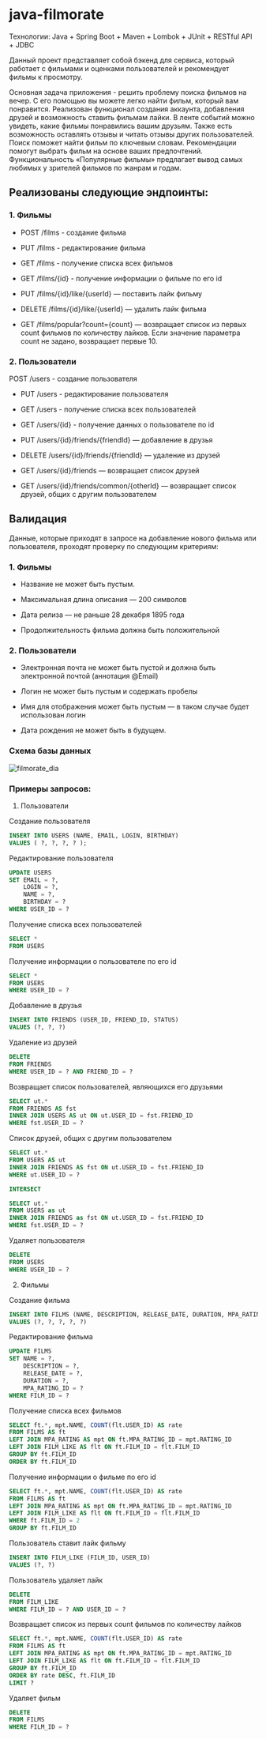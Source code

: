 # java-filmorate
Технологии: Java + Spring Boot + Maven + Lombok + JUnit + RESTful API + JDBC

Данный проект представляет собой бэкенд для сервиса, который работает с фильмами и оценками пользователей и рекомендует фильмы к просмотру.

Основная задача приложения - решить проблему поиска фильмов на вечер. С его помощью вы можете легко найти фильм, который вам понравится. Реализован функционал создания аккаунта, добавления друзей и возможность ставить фильмам лайки. В ленте событий можно увидеть, какие фильмы понравились вашим друзьям. Также есть возможность оставлять отзывы и читать отзывы других пользователей. Поиск поможет найти фильм по ключевым словам. Рекомендации помогут выбрать фильм на основе ваших предпочтений. Функциональность «Популярные фильмы» предлагает вывод самых любимых у зрителей фильмов по жанрам и годам.
## Реализованы следующие эндпоинты:
### 1. Фильмы 
- POST /films - создание фильма

- PUT /films - редактирование фильма

- GET /films - получение списка всех фильмов

- GET /films/{id} - получение информации о фильме по его id

- PUT /films/{id}/like/{userId} — поставить лайк фильму

- DELETE /films/{id}/like/{userId} — удалить лайк фильма

- GET /films/popular?count={count} — возвращает список из первых count фильмов по количеству лайков. Если значение параметра count не задано, возвращает первые 10.

### 2. Пользователи
   POST /users - создание пользователя

- PUT /users - редактирование пользователя

- GET /users - получение списка всех пользователей

- GET /users/{id} - получение данных о пользователе по id

- PUT /users/{id}/friends/{friendId} — добавление в друзья

- DELETE /users/{id}/friends/{friendId} — удаление из друзей

- GET /users/{id}/friends — возвращает список друзей

- GET /users/{id}/friends/common/{otherId} — возвращает список друзей, общих с другим пользователем

## Валидация
Данные, которые приходят в запросе на добавление нового фильма или пользователя, проходят проверку по следующим критериям:
### 1. Фильмы
- Название не может быть пустым.

- Максимальная длина описания — 200 символов

- Дата релиза — не раньше 28 декабря 1895 года

- Продолжительность фильма должна быть положительной

### 2. Пользователи
- Электронная почта не может быть пустой и должна быть электронной почтой (аннотация @Email)

- Логин не может быть пустым и содержать пробелы

- Имя для отображения может быть пустым — в таком случае будет использован логин

- Дата рождения не может быть в будущем.

### Схема базы данных

![filmorate_dia](https://github.com/Karnelina/java-filmorate/assets/103586369/c63f9114-44d2-4e1e-aabd-1650f5b7d2fd)

### Примеры запросов:




1. Пользователи


Создание пользователя

 ```sql
 INSERT INTO USERS (NAME, EMAIL, LOGIN, BIRTHDAY)
 VALUES ( ?, ?, ?, ? );
 ```

Редактирование пользователя

 ```sql
 UPDATE USERS
 SET EMAIL = ?,
     LOGIN = ?,
     NAME = ?,
     BIRTHDAY = ?
 WHERE USER_ID = ?
 ```

Получение списка всех пользователей

 ```sql
 SELECT *
 FROM USERS
 ```
Получение информации о пользователе по его id

 ```sql
 SELECT *
 FROM USERS
 WHERE USER_ID = ?
 ```

Добавление в друзья

 ```sql
 INSERT INTO FRIENDS (USER_ID, FRIEND_ID, STATUS)
 VALUES (?, ?, ?)
 ```

Удаление из друзей

 ```sql
 DELETE
 FROM FRIENDS
 WHERE USER_ID = ? AND FRIEND_ID = ?
 ```

Возвращает список пользователей, являющихся его друзьями
 ```sql
 SELECT ut.*
 FROM FRIENDS AS fst
 INNER JOIN USERS AS ut ON ut.USER_ID = fst.FRIEND_ID
 WHERE fst.USER_ID = ?
 ```

Список друзей, общих с другим пользователем

 ```sql
 SELECT ut.*
 FROM USERS AS ut
 INNER JOIN FRIENDS AS fst ON ut.USER_ID = fst.FRIEND_ID
 WHERE ut.USER_ID = ?

 INTERSECT

 SELECT ut.*
 FROM USERS as ut
 INNER JOIN FRIENDS as fst ON ut.USER_ID = fst.FRIEND_ID
 WHERE fst.USER_ID = ?
 ```

Удаляет пользователя
```sql
DELETE 
FROM USERS 
WHERE USER_ID = ?
```

2. Фильмы

Создание фильма

 ```sql
 INSERT INTO FILMS (NAME, DESCRIPTION, RELEASE_DATE, DURATION, MPA_RATING_ID)
 VALUES (?, ?, ?, ?, ?)
 ```

Редактирование фильма

 ```sql
 UPDATE FILMS
 SET NAME = ?,
     DESCRIPTION = ?,
     RELEASE_DATE = ?,
     DURATION = ?,
     MPA_RATING_ID = ?
 WHERE FILM_ID = ?
 ```

Получение списка всех фильмов

 ```sql
 SELECT ft.*, mpt.NAME, COUNT(flt.USER_ID) AS rate
 FROM FILMS AS ft
 LEFT JOIN MPA_RATING AS mpt ON ft.MPA_RATING_ID = mpt.RATING_ID
 LEFT JOIN FILM_LIKE AS flt ON ft.FILM_ID = flt.FILM_ID
 GROUP BY ft.FILM_ID
 ORDER BY ft.FILM_ID
 ```

Получение информации о фильме по его id

 ```sql
 SELECT ft.*, mpt.NAME, COUNT(flt.USER_ID) AS rate
 FROM FILMS AS ft
 LEFT JOIN MPA_RATING AS mpt ON ft.MPA_RATING_ID = mpt.RATING_ID
 LEFT JOIN FILM_LIKE AS flt ON ft.FILM_ID = flt.FILM_ID
 WHERE ft.FILM_ID = 2
 GROUP BY ft.FILM_ID
 ```

Пользователь ставит лайк фильму

  ```sql
 INSERT INTO FILM_LIKE (FILM_ID, USER_ID)
 VALUES (?, ?)
  ```

Пользователь удаляет лайк

  ```sql
 DELETE
 FROM FILM_LIKE
 WHERE FILM_ID = ? AND USER_ID = ?
  ```

Возвращает список из первых count фильмов по количеству лайков
 ```sql
SELECT ft.*, mpt.NAME, COUNT(flt.USER_ID) AS rate
FROM FILMS AS ft
LEFT JOIN MPA_RATING AS mpt ON ft.MPA_RATING_ID = mpt.RATING_ID
LEFT JOIN FILM_LIKE AS flt ON ft.FILM_ID = flt.FILM_ID
GROUP BY ft.FILM_ID
ORDER BY rate DESC, ft.FILM_ID
LIMIT ?
 ```

Удаляет фильм 
```sql
DELETE 
FROM FILMS 
WHERE FILM_ID = ?
```